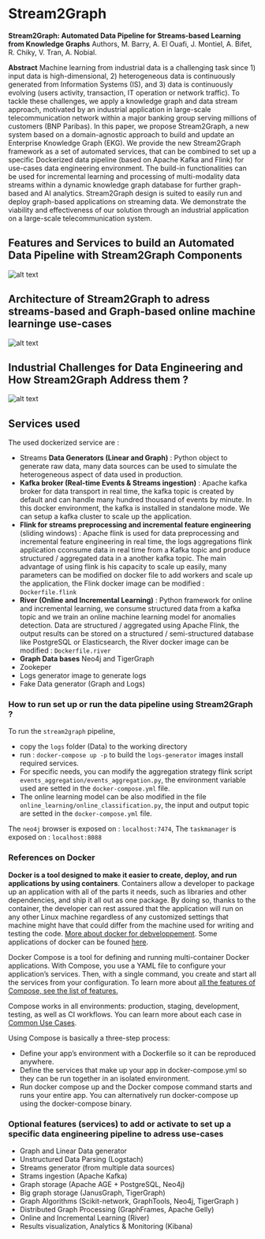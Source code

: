 # Stream2Graph 

**Stream2Graph: Automated Data Pipeline for Streams-based Learning from Knowledge Graphs**
Authors, M. Barry, A. El Ouafi, J. Montiel, A. Bifet, R. Chiky, V. Tran, A. Nobial.

**Abstract**
Machine learning from industrial data is a challenging task since 1) input data is high-dimensional, 2) heterogeneous data is continuously generated from Information Systems (IS), and 3) data is continuously evolving (users activity, transaction, IT operation or network traffic). To tackle these challenges, we apply a knowledge graph and data stream approach, motivated by an industrial application in large-scale telecommunication network within a major banking group serving millions of customers (BNP Paribas). In this paper, we propose Stream2Graph, a new system based on a domain-agnostic approach to build and update an Enterprise Knowledge Graph (EKG).
 We provide the new Stream2Graph framework as a set of automated services, that can be combined to set up a specific Dockerized data pipeline (based on Apache Kafka and Flink) for use-cases data engineering environment. The build-in functionalities can be used for incremental learning and processing of multi-modality data streams within a dynamic knowledge graph database for further graph-based and AI analytics. Stream2Graph design is suited to easily run and deploy graph-based applications on streaming data. We demonstrate the viability and effectiveness of our solution through an industrial application on a large-scale telecommunication system.
 
## Features and Services to build an Automated Data Pipeline with Stream2Graph Components
![alt text](https://github.com/aissaelouafi/stream2graph/blob/master/Features_Stream2Graph_To_Build_DataPipeline.png)

## Architecture of Stream2Graph to adress streams-based and Graph-based online machine learninge use-cases
![alt text](https://github.com/aissaelouafi/stream2graph/blob/master/Architecture_Stream2Graph_Data_Pipelines.png)

## Industrial Challenges for Data Engineering and How Stream2Graph Address them ?
![alt text](https://github.com/aissaelouafi/stream2graph/blob/master/Industrial_Challenges_Stream2Graph_Features.PNG)


## Services used 

The used dockerized service are :
- Streams **Data Generators (Linear and Graph)** : Python object to generate raw data, many data sources can be used to simulate the heterogeneous aspect of data used in production.
- **Kafka broker (Real-time Events & Streams ingestion)** : Apache kafka broker for data transport in real time, the kafka topic is created by default and can handle many hundred thousand of events by minute. In this docker environment, the kafka is installed in standalone mode. We can setup a kafka cluster to scale up the application. 
- **Flink for streams preprocessing and incremental feature engineering** (sliding windows) : Apache flink is used for data preprocessing and incremental feature engineering in real time, the logs aggregations flink application cconsume data in real time from a Kafka topic and produce structured / aggregated data in a another kafka topic. The main advantage of using flink is his capacity to scale up easily, many parameters can be modified on docker file to add workers and scale up the application, the Flink docker image can be modified : `Dockerfile.flink`
- **River (Online and Incremental Learning)** : Python framework for online and incremental learning, we consume structured data from a kafka topic and we train an online machine learning model for anomalies detection. Data are structured / aggregated using Apache Flink, the output results can be stored on a structured / semi-structured database like PostgreSQL or Elasticsearch, the River docker image can be modified : `Dockerfile.river`
- **Graph Data bases** Neo4j and TigerGraph
- Zookeper 
- Logs generator image to generate logs 
- Fake Data generator (Graph and Logs)


### How to run set up or run the data pipeline using Stream2Graph ?

To run the `stream2graph` pipeline, 
- copy the `logs` folder (Data) to the working directory 
- run : `docker-compose up -p` to build the `logs-generator` images install required services.
- For specific needs, you can modify the aggregation strategy flink script `events_aggregation/events_aggregation.py`, the environment variable used are setted in the `docker-compose.yml` file.
- The online learning model can be also modified in the file `online_learning/online_classification.py`, the input and output topic are setted in the `docker-compose.yml` file. 

The `neo4j` browser is exposed on : `localhost:7474`, The `taskmanager` is exposed on : `localhost:8088`


### References on Docker

**Docker is a tool designed to make it easier to create, deploy, and run applications by using containers**. Containers allow a developer to package up an application with all of the parts it needs, such as libraries and other dependencies, and ship it all out as one package. By doing so, thanks to the container, the developer can rest assured that the application will run on any other Linux machine regardless of any customized settings that machine might have that could differ from the machine used for writing and testing the code. [More about docker for debveloppement](https://dev.to/amoniacou/what-is-docker-why-is-it-important-and-necessary-for-developers-part-i-39e5). Some applications of docker can be founed [here](https://www.infoworld.com/article/3310941/why-you-should-use-docker-and-containers.html). 

Docker Compose is a tool for defining and running multi-container Docker applications. With Compose, you use a YAML file to configure your application’s services. Then, with a single command, you create and start all the services from your configuration. To learn more about [all the features of Compose, see the list of features.](https://docs.docker.com/compose/#features) 

Compose works in all environments: production, staging, development, testing, as well as CI workflows. You can learn more about each case in [Common Use Cases](https://docs.docker.com/compose/#common-use-cases).

Using Compose is basically a three-step process:

- Define your app’s environment with a Dockerfile so it can be reproduced anywhere.
- Define the services that make up your app in docker-compose.yml so they can be run together in an isolated environment.
- Run docker compose up and the Docker compose command starts and runs your entire app. You can alternatively run docker-compose up using the docker-compose binary.

###  Optional features (services) to add or activate to set up a specific data engineering pipeline to adress use-cases 
- Graph and Linear Data generator
- Unstructured Data Parsing (Logstach)
- Streams generator (from multiple data sources)
- Strams ingestion (Apache Kafka)
- Graph storage (Apache AGE + PostgreSQL, Neo4j)
- Big graph storage (JanusGraph, TigerGraph)
- Graph Algorithms (Scikit-network, GraphTools, Neo4j, TigerGraph )
- Distributed Graph Processing (GraphFrames, Apache Gelly) 
- Online and Incremental Learning (River)
- Results visualization, Analytics & Monitoring (Kibana)
